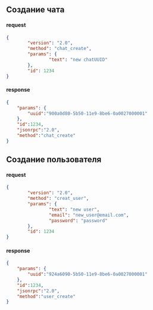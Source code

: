 ## Создание чата
#### request
``` json
{
        "version": "2.0",
        "method": "chat_create",
        "params": {
                "text": "new chatUUID"
        },
        "id": 1234
}
```

#### response
``` json
{
	"params": {
		"uuid":"900a0d80-5b50-11e9-8be6-0a0027000001"
	},
	"id":1234,
	"jsonrpc":"2.0",
	"method":"chat_create"
}
```

## Создание пользователя
#### request
``` json
{
        "version": "2.0",
        "method": "creat_user",
        "params": {
                "text": "new user",
                "email": "new_user@email.com",
                "password": "password"
        },
        "id": 1234
}
```
#### response
``` json
{
	"params": {
		"uuid":"924a6090-5b50-11e9-8be6-0a0027000001"
	},
	"id":1234,
	"jsonrpc":"2.0",
	"method":"user_create"
}

```
